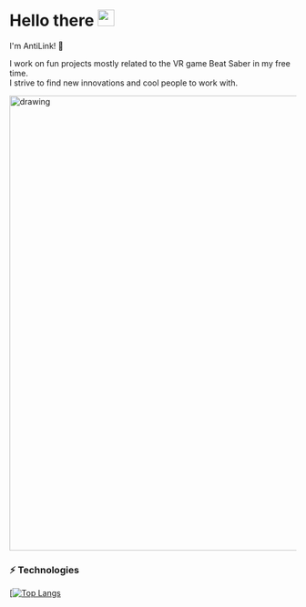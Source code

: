 # Hello there <img src="https://github.com/TheDudeThatCode/TheDudeThatCode/blob/master/Assets/Hi.gif" width="29px"> 

I'm AntiLink! 🦉

I work on fun projects mostly related to the VR game Beat Saber in my free time.\
I strive to find new innovations and cool people to work with.

<img src="https://user-images.githubusercontent.com/63516009/203316532-26532f49-656c-49ff-930a-196dc03919e5.png" alt="drawing" width="800"/>

### ⚡ Technologies
[[![Top Langs](https://github-readme-stats.vercel.app/api/top-langs/?username=antilink99&layout=compact)](https://github.com/anuraghazra/github-readme-stats)
<!---
AntiLink99/AntiLink99 is a ✨ special ✨ repository because its `README.md` (this file) appears on your GitHub profile.
You can click the Preview link to take a look at your changes.
--->
